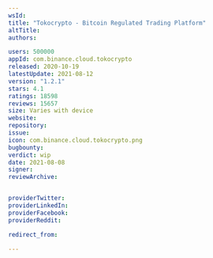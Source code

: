 ```yaml
---
wsId: 
title: "Tokocrypto - Bitcoin Regulated Trading Platform"
altTitle: 
authors:

users: 500000
appId: com.binance.cloud.tokocrypto
released: 2020-10-19
latestUpdate: 2021-08-12
version: "1.2.1"
stars: 4.1
ratings: 18598
reviews: 15657
size: Varies with device
website: 
repository: 
issue: 
icon: com.binance.cloud.tokocrypto.png
bugbounty: 
verdict: wip
date: 2021-08-08
signer: 
reviewArchive:


providerTwitter: 
providerLinkedIn: 
providerFacebook: 
providerReddit: 

redirect_from:

---
```




